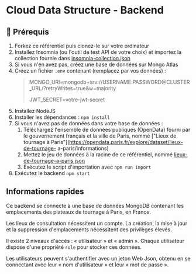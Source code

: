 # Cloud Data Structure - Backend

## 👷 Prérequis

1. Forkez ce référentiel puis clonez-le sur votre ordinateur
2. Installez Insomnia (ou l'outil de test API de votre choix) et importez la collection fournie dans [insomnia-collection.json](insomnia-collection.json)
3. Si vous n'en avez pas, créez une base de données sur Mongo Atlas
4. Créez un fichier `.env` contenant (remplacez par vos données) :
    > MONGO_URI=mongodb+srv://USERNAME:PASSWORD@CLUSTER_URL/?retryWrites=true&w=majority
    >
    > JWT_SECRET=votre-jwt-secret
5. Installez NodeJS
6. Installer les dépendances : `npm install`
7. Si vous n'avez pas de données dans votre base de données :
    1. Téléchargez l'ensemble de données publiques (OpenData) fourni par le gouvernement français et la ville de Paris, nommé ["Lieux de tournage à Paris"](https://opendata.paris.fr/explore/dataset/lieux-de-tournage- a-paris/informations)
    2. Mettez le jeu de données à la racine de ce référentiel, nommé [lieux-de-tournage-a-paris.json](lieux-de-tournage-a-paris.json)
    3. Exécutez le script d'importation avec `npm run import`
8. Exécutez le backend `npm start`

## Informations rapides

Ce backend se connecte à une base de données MongoDB contenant les emplacements des plateaux de tournage à Paris, en France.

Les lieux de consultation nécessitent un compte. La création, la mise à jour et la suppression d'emplacements nécessitent des privilèges élevés.

Il existe 2 niveaux d'accès : « utilisateur » et « admin ». Chaque utilisateur dispose d'une propriété `role` pour stocker ces données.

Les utilisateurs peuvent s'authentifier avec un jeton Web Json, obtenu en se connectant avec leur « nom d'utilisateur » et leur « mot de passe ».
